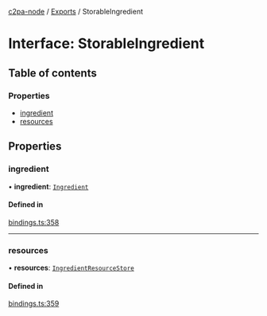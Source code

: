 [c2pa-node](../README.md) / [Exports](../modules.md) / StorableIngredient

# Interface: StorableIngredient

## Table of contents

### Properties

- [ingredient](StorableIngredient.md#ingredient)
- [resources](StorableIngredient.md#resources)

## Properties

### ingredient

• **ingredient**: [`Ingredient`](types.Ingredient.md)

#### Defined in

[bindings.ts:358](https://github.com/contentauth/c2pa-node/blob/2da25d3/js-src/bindings.ts#L358)

___

### resources

• **resources**: [`IngredientResourceStore`](../modules.md#ingredientresourcestore)

#### Defined in

[bindings.ts:359](https://github.com/contentauth/c2pa-node/blob/2da25d3/js-src/bindings.ts#L359)
